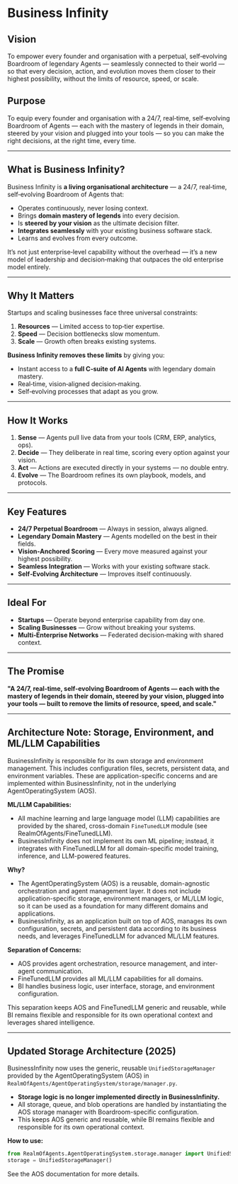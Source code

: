 # Business Infinity

## Vision
To empower every founder and organisation with a perpetual, self‑evolving Boardroom of legendary Agents — seamlessly connected to their world — so that every decision, action, and evolution moves them closer to their highest possibility, without the limits of resource, speed, or scale.

## Purpose
To equip every founder and organisation with a 24/7, real‑time, self‑evolving Boardroom of Agents — each with the mastery of legends in their domain, steered by your vision and plugged into your tools — so you can make the right decisions, at the right time, every time.

---

## What is Business Infinity?
Business Infinity is **a living organisational architecture** — a 24/7, real‑time, self‑evolving Boardroom of Agents that:
- Operates continuously, never losing context.
- Brings **domain mastery of legends** into every decision.
- Is **steered by your vision** as the ultimate decision filter.
- **Integrates seamlessly** with your existing business software stack.
- Learns and evolves from every outcome.

It’s not just enterprise‑level capability without the overhead — it’s a new model of leadership and decision‑making that outpaces the old enterprise model entirely.

---

## Why It Matters
Startups and scaling businesses face three universal constraints:
1. **Resources** — Limited access to top‑tier expertise.
2. **Speed** — Decision bottlenecks slow momentum.
3. **Scale** — Growth often breaks existing systems.

**Business Infinity removes these limits** by giving you:
- Instant access to a **full C‑suite of AI Agents** with legendary domain mastery.
- Real‑time, vision‑aligned decision‑making.
- Self‑evolving processes that adapt as you grow.

---

## How It Works
1. **Sense** — Agents pull live data from your tools (CRM, ERP, analytics, ops).
2. **Decide** — They deliberate in real time, scoring every option against your vision.
3. **Act** — Actions are executed directly in your systems — no double entry.
4. **Evolve** — The Boardroom refines its own playbook, models, and protocols.

---

## Key Features
- **24/7 Perpetual Boardroom** — Always in session, always aligned.
- **Legendary Domain Mastery** — Agents modelled on the best in their fields.
- **Vision‑Anchored Scoring** — Every move measured against your highest possibility.
- **Seamless Integration** — Works with your existing software stack.
- **Self‑Evolving Architecture** — Improves itself continuously.

---

## Ideal For
- **Startups** — Operate beyond enterprise capability from day one.
- **Scaling Businesses** — Grow without breaking your systems.
- **Multi‑Enterprise Networks** — Federated decision‑making with shared context.

---

## The Promise
**"A 24/7, real‑time, self‑evolving Boardroom of Agents — each with the mastery of legends in their domain, steered by your vision, plugged into your tools — built to remove the limits of resource, speed, and scale."**

---

## Architecture Note: Storage, Environment, and ML/LLM Capabilities

BusinessInfinity is responsible for its own storage and environment management. This includes configuration files, secrets, persistent data, and environment variables. These are application-specific concerns and are implemented within BusinessInfinity, not in the underlying AgentOperatingSystem (AOS).

**ML/LLM Capabilities:**
- All machine learning and large language model (LLM) capabilities are provided by the shared, cross-domain `FineTunedLLM` module (see RealmOfAgents/FineTunedLLM).
- BusinessInfinity does not implement its own ML pipeline; instead, it integrates with FineTunedLLM for all domain-specific model training, inference, and LLM-powered features.

**Why?**
- The AgentOperatingSystem (AOS) is a reusable, domain-agnostic orchestration and agent management layer. It does not include application-specific storage, environment managers, or ML/LLM logic, so it can be used as a foundation for many different domains and applications.
- BusinessInfinity, as an application built on top of AOS, manages its own configuration, secrets, and persistent data according to its business needs, and leverages FineTunedLLM for advanced ML/LLM features.

**Separation of Concerns:**
- AOS provides agent orchestration, resource management, and inter-agent communication.
- FineTunedLLM provides all ML/LLM capabilities for all domains.
- BI handles business logic, user interface, storage, and environment configuration.

This separation keeps AOS and FineTunedLLM generic and reusable, while BI remains flexible and responsible for its own operational context and leverages shared intelligence.

---

## Updated Storage Architecture (2025)

BusinessInfinity now uses the generic, reusable `UnifiedStorageManager` provided by the AgentOperatingSystem (AOS) in `RealmOfAgents/AgentOperatingSystem/storage/manager.py`.

- **Storage logic is no longer implemented directly in BusinessInfinity.**
- All storage, queue, and blob operations are handled by instantiating the AOS storage manager with Boardroom-specific configuration.
- This keeps AOS generic and reusable, while BI remains flexible and responsible for its own operational context.

**How to use:**
```python
from RealmOfAgents.AgentOperatingSystem.storage.manager import UnifiedStorageManager
storage = UnifiedStorageManager()
```

See the AOS documentation for more details.